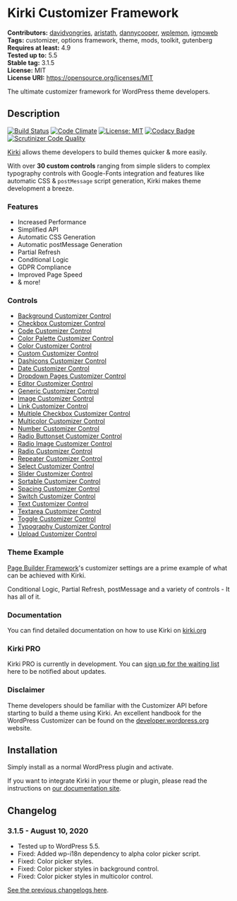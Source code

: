 # Kirki Customizer Framework #
**Contributors:** [davidvongries](https://profiles.wordpress.org/davidvongries), [aristath](https://profiles.wordpress.org/aristath), [dannycooper](https://profiles.wordpress.org/dannycooper), [wplemon](https://profiles.wordpress.org/wplemon), [igmoweb](https://profiles.wordpress.org/igmoweb)  
**Tags:** customizer, options framework, theme, mods, toolkit, gutenberg  
**Requires at least:** 4.9  
**Tested up to:** 5.5  
**Stable tag:** 3.1.5  
**License:** MIT  
**License URI:** https://opensource.org/licenses/MIT  

The ultimate customizer framework for WordPress theme developers.

## Description ##

[![Build Status](https://travis-ci.org/aristath/kirki.svg?branch=develop)](https://travis-ci.org/aristath/kirki) [![Code Climate](https://codeclimate.com/github/aristath/kirki/badges/gpa.svg)](https://codeclimate.com/github/aristath/kirki) [![License: MIT](https://img.shields.io/badge/License-MIT-yellow.svg)](https://opensource.org/licenses/MIT) [![Codacy Badge](https://api.codacy.com/project/badge/Grade/66d6d8b6a4654cd18686ed1cd9f1bfb3)](https://www.codacy.com/app/aristath/kirki?utm_source=github.com&amp;utm_medium=referral&amp;utm_content=aristath/kirki&amp;utm_campaign=Badge_Grade) [![Scrutinizer Code Quality](https://scrutinizer-ci.com/g/aristath/kirki/badges/quality-score.png?b=develop)](https://scrutinizer-ci.com/g/aristath/kirki/?branch=develop)

[Kirki](https://kirki.org/?utm_source=repo&utm_medium=description&utm_campaign=kirki) allows theme developers to build themes quicker & more easily.

With over **30 custom controls** ranging from simple sliders to complex typography controls with Google-Fonts integration and features like automatic CSS & `postMessage` script generation, Kirki makes theme development a breeze.

### Features ###
* Increased Performance
* Simplified API
* Automatic CSS Generation
* Automatic postMessage Generation
* Partial Refresh
* Conditional Logic
* GDPR Compliance
* Improved Page Speed
* & more!

### Controls ###

* [Background Customizer Control](https://kirki.org/docs/controls/background)
* [Checkbox Customizer Control](https://kirki.org/docs/controls/checkbox)
* [Code Customizer Control](https://kirki.org/docs/controls/code)
* [Color Palette Customizer Control](https://kirki.org/docs/controls/color-palette)
* [Color Customizer Control](https://kirki.org/docs/controls/color)
* [Custom Customizer Control](https://kirki.org/docs/controls/custom)
* [Dashicons Customizer Control](https://kirki.org/docs/controls/dashicons)
* [Date Customizer Control](https://kirki.org/docs/controls/date)
* [Dropdown Pages Customizer Control](https://kirki.org/docs/controls/dropdown-pages)
* [Editor Customizer Control](https://kirki.org/docs/controls/editor)
* [Generic Customizer Control](https://kirki.org/docs/controls/generic)
* [Image Customizer Control](https://kirki.org/docs/controls/image)
* [Link Customizer Control](https://kirki.org/docs/controls/link)
* [Multiple Checkbox Customizer Control](https://kirki.org/docs/controls/multicheck)
* [Multicolor Customizer Control](https://kirki.org/docs/controls/multicolor)
* [Number Customizer Control](https://kirki.org/docs/controls/number)
* [Radio Buttonset Customizer Control](https://kirki.org/docs/controls/radio-buttonset)
* [Radio Image Customizer Control](https://kirki.org/docs/controls/radio-image)
* [Radio Customizer Control](https://kirki.org/docs/controls/radio)
* [Repeater Customizer Control](https://kirki.org/docs/controls/repeater)
* [Select Customizer Control](https://kirki.org/docs/controls/select)
* [Slider Customizer Control](https://kirki.org/docs/controls/slider)
* [Sortable Customizer Control](https://kirki.org/docs/controls/sortable)
* [Spacing Customizer Control](https://kirki.org/docs/controls/spacing)
* [Switch Customizer Control](https://kirki.org/docs/controls/switch)
* [Text Customizer Control](https://kirki.org/docs/controls/text)
* [Textarea Customizer Control](https://kirki.org/docs/controls/textarea)
* [Toggle Customizer Control](https://kirki.org/docs/controls/toggle)
* [Typography Customizer Control](https://kirki.org/docs/controls/typography)
* [Upload Customizer Control](https://kirki.org/docs/controls/upload)

### Theme Example ###

[Page Builder Framework](https://wp-pagebuilderframework.com?utm_source=kirki&utm_medium=repo&utm_campaign=wpbf)'s customizer settings are a prime example of what can be achieved with Kirki.

Conditional Logic, Partial Refresh, postMessage and a variety of controls - It has all of it.

### Documentation ###

You can find detailed documentation on how to use Kirki on [kirki.org](https://kirki.org/?utm_source=repo&utm_medium=description&utm_campaign=kirki)

### Kirki PRO ###

Kirki PRO is currently in development. You can [sign up for the waiting list](https://kirki.org/pricing/?utm_source=repo&utm_medium=description&utm_campaign=kirki) here to be notified about updates.

### Disclaimer ###

Theme developers should be familiar with the Customizer API before starting to build a theme using Kirki. An excellent handbook for the WordPress Customizer can be found on the [developer.wordpress.org](https://developer.wordpress.org/themes/customize-api/) website.

## Installation ##

Simply install as a normal WordPress plugin and activate.

If you want to integrate Kirki in your theme or plugin, please read the instructions on [our documentation site](https://kirki.org/docs/integration).

## Changelog ##

### 3.1.5 - August 10, 2020 ###

* Tested up to WordPress 5.5.
* Fixed: Added wp-i18n dependency to alpha color picker script.
* Fixed: Color picker styles.
* Fixed: Color picker styles in background control.
* Fixed: Color picker styles in multicolor control.

[See the previous changelogs here](https://github.com/kirki-framework/kirki/blob/master/CHANGELOG.md).
